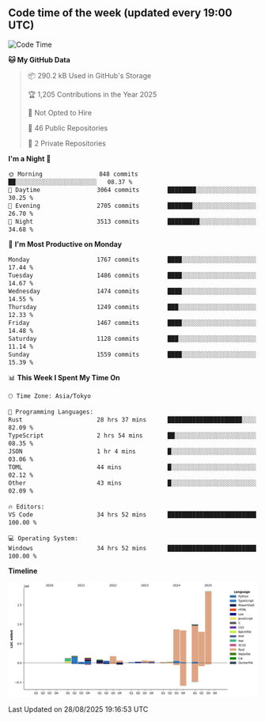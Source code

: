 ## Code time of the week (updated every 19:00 UTC)

<!--START_SECTION:waka-->
![Code Time](http://img.shields.io/badge/Code%20Time-5%2C295%20hrs%2021%20mins-blue)

**🐱 My GitHub Data** 

> 📦 290.2 kB Used in GitHub's Storage 
 > 
> 🏆 1,205 Contributions in the Year 2025
 > 
> 🚫 Not Opted to Hire
 > 
> 📜 46 Public Repositories 
 > 
> 🔑 2 Private Repositories 
 > 
**I'm a Night 🦉** 

```text
🌞 Morning                848 commits         ██░░░░░░░░░░░░░░░░░░░░░░░   08.37 % 
🌆 Daytime                3064 commits        ████████░░░░░░░░░░░░░░░░░   30.25 % 
🌃 Evening                2705 commits        ███████░░░░░░░░░░░░░░░░░░   26.70 % 
🌙 Night                  3513 commits        █████████░░░░░░░░░░░░░░░░   34.68 % 
```
📅 **I'm Most Productive on Monday** 

```text
Monday                   1767 commits        ████░░░░░░░░░░░░░░░░░░░░░   17.44 % 
Tuesday                  1486 commits        ████░░░░░░░░░░░░░░░░░░░░░   14.67 % 
Wednesday                1474 commits        ████░░░░░░░░░░░░░░░░░░░░░   14.55 % 
Thursday                 1249 commits        ███░░░░░░░░░░░░░░░░░░░░░░   12.33 % 
Friday                   1467 commits        ████░░░░░░░░░░░░░░░░░░░░░   14.48 % 
Saturday                 1128 commits        ███░░░░░░░░░░░░░░░░░░░░░░   11.14 % 
Sunday                   1559 commits        ████░░░░░░░░░░░░░░░░░░░░░   15.39 % 
```


📊 **This Week I Spent My Time On** 

```text
🕑︎ Time Zone: Asia/Tokyo

💬 Programming Languages: 
Rust                     28 hrs 37 mins      █████████████████████░░░░   82.09 % 
TypeScript               2 hrs 54 mins       ██░░░░░░░░░░░░░░░░░░░░░░░   08.35 % 
JSON                     1 hr 4 mins         █░░░░░░░░░░░░░░░░░░░░░░░░   03.06 % 
TOML                     44 mins             █░░░░░░░░░░░░░░░░░░░░░░░░   02.12 % 
Other                    43 mins             █░░░░░░░░░░░░░░░░░░░░░░░░   02.09 % 

🔥 Editors: 
VS Code                  34 hrs 52 mins      █████████████████████████   100.00 % 

💻 Operating System: 
Windows                  34 hrs 52 mins      █████████████████████████   100.00 % 
```

**Timeline**

![Lines of Code chart](https://raw.githubusercontent.com/SARDONYX-sard/SARDONYX-sard/main/assets/bar_graph.png)


 Last Updated on 28/08/2025 19:16:53 UTC
<!--END_SECTION:waka-->